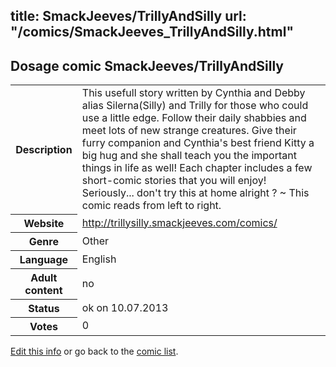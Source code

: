 title: SmackJeeves/TrillyAndSilly
url: "/comics/SmackJeeves_TrillyAndSilly.html"
---
Dosage comic SmackJeeves/TrillyAndSilly
-----------------------------------------

<p id="msg"></p>
<script type="text/javascript">
if (window.location.search === '?edit_info_mail=sent_ok') {
  var elem = document.getElementById("msg");
  elem.innerHTML = 'Edited information sucessfully sent for review, which is usually done daily. Thanks!';
  elem.className = 'ok';
}
</script>
<table class="comicinfo">
<tr>
<th>Description</th><td>This usefull story written by Cynthia and Debby alias Silerna(Silly) and Trilly for those who could use a little edge. Follow their daily shabbies and meet lots of new strange creatures. Give their furry companion and Cynthia's best friend Kitty a big hug and she shall teach you the important things in life as well! Each chapter includes a few short-comic stories that you will enjoy! Seriously... don't try this at home alright ? ~ This comic reads from left to right.</td>
</tr>
<tr>
<th>Website</th><td><a href="http://trillysilly.smackjeeves.com/comics/">http://trillysilly.smackjeeves.com/comics/</a></td>
</tr>
<tr>
<th>Genre</th><td>Other</td>
</tr>
<tr>
<th>Language</th><td>English</td>
</tr>
<tr>
<th>Adult content</th><td>no</td>
</tr>
<tr>
<th>Status</th><td>ok on 10.07.2013</td>
</tr>
<tr>
<th>Votes</th><td>0</td>
</tr>
</table>

[Edit this info](SmackJeeves_TrillyAndSilly_edit.html) or go back to the [comic list](../comic-index.html).
